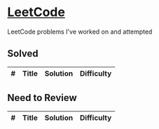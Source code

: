 # [LeetCode](https://leetcode.com/problemset/all/)
LeetCode problems I've worked on and attempted

## Solved
| # | Title | Solution | Difficulty |
| - | ----- | -------- | ---------- |


## Need to Review
| # | Title | Solution | Difficulty |
| - | ----- | -------- | ---------- |
